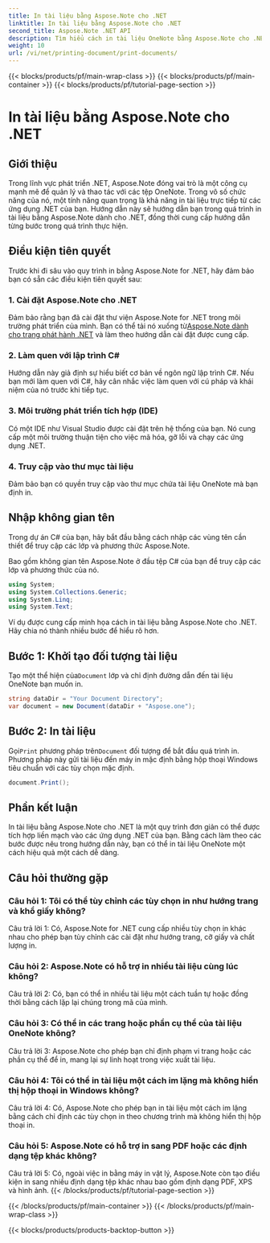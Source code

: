 ```yaml
---
title: In tài liệu bằng Aspose.Note cho .NET
linktitle: In tài liệu bằng Aspose.Note cho .NET
second_title: Aspose.Note .NET API
description: Tìm hiểu cách in tài liệu OneNote bằng Aspose.Note cho .NET. Hướng dẫn từng bước để tích hợp liền mạch vào các ứng dụng .NET của bạn.
weight: 10
url: /vi/net/printing-document/print-documents/
---
```


{{< blocks/products/pf/main-wrap-class >}}
{{< blocks/products/pf/main-container >}}
{{< blocks/products/pf/tutorial-page-section >}}

# In tài liệu bằng Aspose.Note cho .NET

## Giới thiệu

Trong lĩnh vực phát triển .NET, Aspose.Note đóng vai trò là một công cụ mạnh mẽ để quản lý và thao tác với các tệp OneNote. Trong vô số chức năng của nó, một tính năng quan trọng là khả năng in tài liệu trực tiếp từ các ứng dụng .NET của bạn. Hướng dẫn này sẽ hướng dẫn bạn trong quá trình in tài liệu bằng Aspose.Note dành cho .NET, đồng thời cung cấp hướng dẫn từng bước trong quá trình thực hiện.

## Điều kiện tiên quyết

Trước khi đi sâu vào quy trình in bằng Aspose.Note for .NET, hãy đảm bảo bạn có sẵn các điều kiện tiên quyết sau:

### 1. Cài đặt Aspose.Note cho .NET

 Đảm bảo rằng bạn đã cài đặt thư viện Aspose.Note for .NET trong môi trường phát triển của mình. Bạn có thể tải nó xuống từ[Aspose.Note dành cho trang phát hành .NET](https://releases.aspose.com/note/net/) và làm theo hướng dẫn cài đặt được cung cấp.

### 2. Làm quen với lập trình C#

Hướng dẫn này giả định sự hiểu biết cơ bản về ngôn ngữ lập trình C#. Nếu bạn mới làm quen với C#, hãy cân nhắc việc làm quen với cú pháp và khái niệm của nó trước khi tiếp tục.

### 3. Môi trường phát triển tích hợp (IDE)

Có một IDE như Visual Studio được cài đặt trên hệ thống của bạn. Nó cung cấp một môi trường thuận tiện cho việc mã hóa, gỡ lỗi và chạy các ứng dụng .NET.

### 4. Truy cập vào thư mục tài liệu

Đảm bảo bạn có quyền truy cập vào thư mục chứa tài liệu OneNote mà bạn định in.

## Nhập không gian tên

Trong dự án C# của bạn, hãy bắt đầu bằng cách nhập các vùng tên cần thiết để truy cập các lớp và phương thức Aspose.Note.

Bao gồm không gian tên Aspose.Note ở đầu tệp C# của bạn để truy cập các lớp và phương thức của nó.

```csharp
using System;
using System.Collections.Generic;
using System.Linq;
using System.Text;
```

Ví dụ được cung cấp minh họa cách in tài liệu bằng Aspose.Note cho .NET. Hãy chia nó thành nhiều bước để hiểu rõ hơn.

## Bước 1: Khởi tạo đối tượng tài liệu

 Tạo một thể hiện của`Document` lớp và chỉ định đường dẫn đến tài liệu OneNote bạn muốn in.

```csharp
string dataDir = "Your Document Directory";
var document = new Document(dataDir + "Aspose.one");
```

## Bước 2: In tài liệu

 Gọi`Print` phương pháp trên`Document` đối tượng để bắt đầu quá trình in. Phương pháp này gửi tài liệu đến máy in mặc định bằng hộp thoại Windows tiêu chuẩn với các tùy chọn mặc định.

```csharp
document.Print();
```

## Phần kết luận

In tài liệu bằng Aspose.Note cho .NET là một quy trình đơn giản có thể được tích hợp liền mạch vào các ứng dụng .NET của bạn. Bằng cách làm theo các bước được nêu trong hướng dẫn này, bạn có thể in tài liệu OneNote một cách hiệu quả một cách dễ dàng.

## Câu hỏi thường gặp

### Câu hỏi 1: Tôi có thể tùy chỉnh các tùy chọn in như hướng trang và khổ giấy không?

Câu trả lời 1: Có, Aspose.Note for .NET cung cấp nhiều tùy chọn in khác nhau cho phép bạn tùy chỉnh các cài đặt như hướng trang, cỡ giấy và chất lượng in.

### Câu hỏi 2: Aspose.Note có hỗ trợ in nhiều tài liệu cùng lúc không?

Câu trả lời 2: Có, bạn có thể in nhiều tài liệu một cách tuần tự hoặc đồng thời bằng cách lặp lại chúng trong mã của mình.

### Câu hỏi 3: Có thể in các trang hoặc phần cụ thể của tài liệu OneNote không?

Câu trả lời 3: Aspose.Note cho phép bạn chỉ định phạm vi trang hoặc các phần cụ thể để in, mang lại sự linh hoạt trong việc xuất tài liệu.

### Câu hỏi 4: Tôi có thể in tài liệu một cách im lặng mà không hiển thị hộp thoại in Windows không?

Câu trả lời 4: Có, Aspose.Note cho phép bạn in tài liệu một cách im lặng bằng cách chỉ định các tùy chọn in theo chương trình mà không hiển thị hộp thoại in.

### Câu hỏi 5: Aspose.Note có hỗ trợ in sang PDF hoặc các định dạng tệp khác không?

Câu trả lời 5: Có, ngoài việc in bằng máy in vật lý, Aspose.Note còn tạo điều kiện in sang nhiều định dạng tệp khác nhau bao gồm định dạng PDF, XPS và hình ảnh.
{{< /blocks/products/pf/tutorial-page-section >}}

{{< /blocks/products/pf/main-container >}}
{{< /blocks/products/pf/main-wrap-class >}}

{{< blocks/products/products-backtop-button >}}
